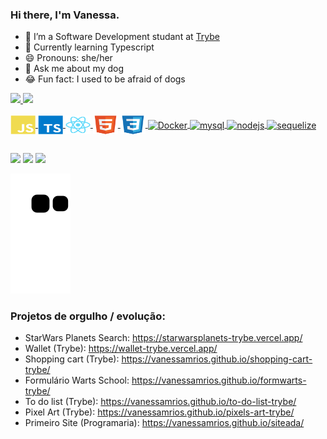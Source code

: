 ### Hi there, I'm Vanessa.

- :seedling: I’m a Software Development studant at [Trybe](https://github.com/betrybe)
- 🧠 Currently learning Typescript
- 😄 Pronouns: she/her
- :speech_balloon: Ask me about my dog
- :joy: Fun fact: I used to be afraid of dogs

<div align="display: inline_block">
  <a href="https://github.com/vanessamrios">
  <img height="180em" src="https://github-readme-stats.vercel.app/api?username=vanessamrios&show_icons=true&theme=radical&include_all_commits=true&count_private=true"/>
  <img height="180em" src="https://github-readme-stats.vercel.app/api/top-langs/?username=vanessamrios&layout=compact&langs_count=7&theme=radical"/>
</div>
<div style="display: inline_block"><br>
  <img align="center" alt="Js" height="30" width="40" src="https://raw.githubusercontent.com/devicons/devicon/master/icons/javascript/javascript-plain.svg">
  <img align="center" alt="Ts" height="30" width="40" src="https://raw.githubusercontent.com/devicons/devicon/master/icons/typescript/typescript-plain.svg">
  <img align="center" alt="React" height="30" width="40" src="https://raw.githubusercontent.com/devicons/devicon/master/icons/react/react-original.svg">
  <img align="center" alt="HTML" height="30" width="40" src="https://raw.githubusercontent.com/devicons/devicon/master/icons/html5/html5-original.svg">
  <img align="center" alt="CSS" height="30" width="40" src="https://raw.githubusercontent.com/devicons/devicon/master/icons/css3/css3-original.svg">
  <img align="center" alt="Docker" height="30" width="40" src="https://cdn.jsdelivr.net/gh/devicons/devicon/icons/docker/docker-plain.svg">
   <img align="center" alt="mysql" height="30" width="40" src="https://cdn.jsdelivr.net/gh/devicons/devicon/icons/mysql/mysql-original.svg">
  <img align="center" alt="nodejs" height="30" width="40" src="https://cdn.jsdelivr.net/gh/devicons/devicon/icons/nodejs/nodejs-original.svg">
  <img align="center" alt="sequelize" height="30" width="40" src="https://cdn.jsdelivr.net/gh/devicons/devicon/icons/sequelize/sequelize-original.svg">
</div>
    
  ##
 
<div> 
  <a href="https://instagram.com/vanessamrios" target="_blank"><img src="https://img.shields.io/badge/-Instagram-%23E4405F?style=for-the-badge&logo=instagram&logoColor=white" target="_blank"></a>
 	<a href = "mailto:vanessamrios@gmail.com"><img src="https://img.shields.io/badge/-Gmail-%23333?style=for-the-badge&logo=gmail&logoColor=white" target="_blank"></a>
  <a href="https://www.linkedin.com/in/vanessamrios/" target="_blank"><img src="https://img.shields.io/badge/-LinkedIn-%230077B5?style=for-the-badge&logo=linkedin&logoColor=white" target="_blank"></a> 
 
![Snake animation](https://github.com/vanessamrios/vanessamrios/blob/output/github-contribution-grid-snake.svg)
 
  
</div>

  ### Projetos de orgulho / evolução:
  
  - StarWars Planets Search: https://starwarsplanets-trybe.vercel.app/
  - Wallet (Trybe): https://wallet-trybe.vercel.app/
  - Shopping cart (Trybe): https://vanessamrios.github.io/shopping-cart-trybe/ 
  - Formulário Warts School: https://vanessamrios.github.io/formwarts-trybe/
  - To do list (Trybe): https://vanessamrios.github.io/to-do-list-trybe/
  - Pixel Art (Trybe): https://vanessamrios.github.io/pixels-art-trybe/
  - Primeiro Site (Programaria): https://vanessamrios.github.io/siteada/
  

